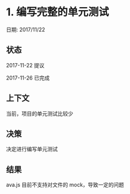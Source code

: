 # 1. 编写完整的单元测试

日期: 2017/11/22

## 状态

2017-11-22 提议

2017-11-26 已完成

## 上下文

当前，项目的单元测试比较少

## 决策

决定进行编写单元测试

## 结果

ava.js 目前不支持对文件的 mock，导致一定的问题
